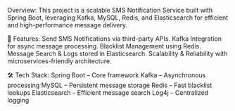 Overview:
This project is a scalable SMS Notification Service built with Spring Boot, leveraging Kafka, MySQL, Redis, and Elasticsearch for efficient and high-performance message delivery.

🚀 Features:
Send SMS Notifications via third-party APIs.
Kafka Integration for async message processing.
Blacklist Management using Redis.
Message Search & Logs stored in Elasticsearch.
Scalability & Reliability with microservices-friendly architecture.

🛠️ Tech Stack:
Spring Boot – Core framework
Kafka – Asynchronous processing
MySQL – Persistent message storage
Redis – Fast blacklist lookups
Elasticsearch – Efficient message search
Log4j – Centralized logging
    
